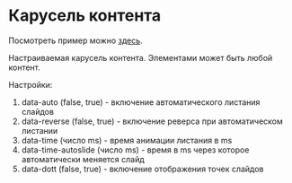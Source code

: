 # Карусель контента

Посмотреть пример можно [здесь](https://vofkazp.github.io/Carusel/).

Настраиваемая карусель контента. Элементами может быть любой контент.

Настройки:
1. data-auto (false, true) - включение автоматического листания слайдов
2. data-reverse (false, true) - включение реверса при автоматическом листании
3. data-time (число ms) - время анимации листания в ms
4. data-time-autoslide (число ms) - время в ms через которое автоматически меняется слайд
5. data-dott (false, true) - включение отображения точек слайдов
